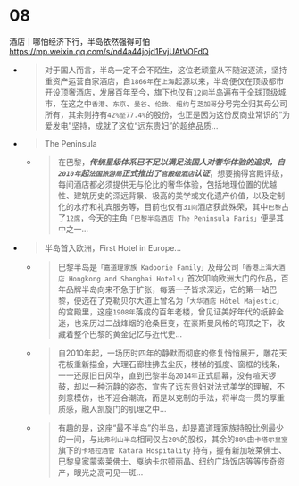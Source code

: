 
# 08

酒店｜哪怕经济下行，半岛依然强得可怕 https://mp.weixin.qq.com/s/nd4a44jojd1FvjUAtVOFdQ
- > 对于国人而言，半岛一定不会不陌生，这位老顽童从不随波逐流，坚持重资产运营自家酒店，自`1866年`在`上海`起源以来，半岛便仅在顶级都市开设顶奢酒店，发展百年至今，旗下也仅有`12间`半岛遍布于全球顶级城市，在这之中`香港`、`东京`、`曼谷`、`伦敦`、`纽约`与`芝加哥`分号完全归其母公司所有，其余则持有`42%至77.4%`的股份，也正是因为这份反商业常识的“为爱发电”坚持，成就了这位“远东贵妇”的超绝品质...
- > The Peninsula
  * > 在巴黎，***传统星级体系已不足以满足法国人对奢华体验的追求，自`2010年`起`法国旅游局`正式推出了`宫殿级酒店`认证***，想要摘得宫殿评级，每间酒店都必须提供无与伦比的奢华体验，包括地理位置的优越性、建筑历史的深远背景、极高的美学或文化遗产价值，以及定制化的水疗和礼宾服务等，目前也仅有`31间`酒店获此殊荣，其中`巴黎`占了`12席`，今天的主角`「巴黎半岛酒店 The Peninsula Paris」`便是其中之一...
- > 半岛首入欧洲，First Hotel in Europe...
  * > 巴黎半岛是`「嘉道理家族 Kadoorie Family」`及母公司`「香港上海大酒店 Hongkong and Shanghai Hotels」`首次叩响欧洲大门的作品，百年品牌半岛向来不急于扩张，每落一子皆求深远，它的第一站巴黎，便选在了克勒贝尔大道上曾名为`「大华酒店 Hôtel Majestic」`的宫殿里，这座`1908年`落成的百年老楼，曾见证美好年代的纸醉金迷，也亲历过二战烽烟的沧桑巨变，在豪斯曼风格的穹顶之下，收藏着整个巴黎的黄金记忆与近代史...
  * > 自2010年起，一场历时四年的静默而彻底的修复悄悄展开，雕花天花板重新描金，大理石廊柱拂去尘灰，楼梯的弧度、窗框的线条，一一还原旧日风华，直到巴黎半岛`2014年`正式启幕，没有喧天锣鼓，却以一种沉静的姿态，宣告了远东贵妇对法式美学的理解，不刻意模仿，也不迎合潮流，而是以克制的手法，将半岛一贯的厚重质感，融入凯旋门的肌理之中...
  * > 有趣的是，这座“最不半岛”的半岛，却是嘉道理家族持股比例最少的一间，与`比弗利山半岛`相同仅占`20%`的股权，其余的`80%`由`卡塔尔皇室`旗下的`卡塔拉酒管 Katara Hospitality` 持有，握有新加坡莱佛士、巴黎皇家蒙索莱佛士、戛纳卡尔顿丽晶、纽约广场饭店等等传奇资产，眼光之高可见一斑...
